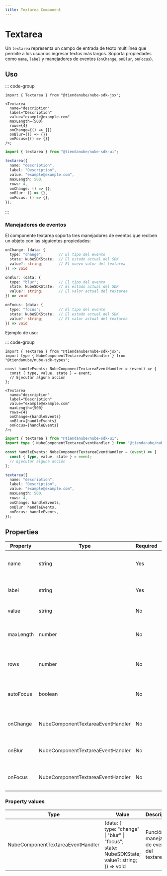 ```yaml
---
title: Textarea Component
---
```


# Textarea

Un `textarea` representa un campo de entrada de texto multilínea que permite a los usuarios ingresar textos más largos.
Soporta propiedades como `name`, `label` y manejadores de eventos (`onChange`, `onBlur`, `onFocus`).

## Uso

::: code-group

```tsx [JSX]
import { Textarea } from "@tiendanube/nube-sdk-jsx";

<Textarea
  name="description"
  label="Description"
  value="example@example.com"
  maxLength={500}
  rows={4}
  onChange={() => {}}
  onBlur={() => {}}
  onFocus={() => {}}
/>;
```

```typescript [Declarative]
import { textarea } from "@tiendanube/nube-sdk-ui";

textarea({
  name: "description",
  label: "Description",
  value: "example@example.com",
  maxLength: 500,
  rows: 4,
  onChange: () => {},
  onBlur: () => {},
  onFocus: () => {},
});
```

:::

### Manejadores de eventos

El componente textarea soporta tres manejadores de eventos que reciben un objeto con las siguientes propiedades:

```typescript
onChange: (data: {
  type: "change";       // El tipo del evento
  state: NubeSDKState;  // El estado actual del SDK
  value?: string;       // El nuevo valor del textarea
}) => void

onBlur: (data: {
  type: "blur";         // El tipo del evento
  state: NubeSDKState;  // El estado actual del SDK
  value?: string;       // El valor actual del textarea
}) => void

onFocus: (data: {
  type: "focus";        // El tipo del evento
  state: NubeSDKState;  // El estado actual del SDK
  value?: string;       // El valor actual del textarea
}) => void
```

Ejemplo de uso:

::: code-group

```tsx [JSX]
import { Textarea } from "@tiendanube/nube-sdk-jsx";
import type { NubeComponentTextareaEventHandler } from "@tiendanube/nube-sdk-types";

const handleEvents: NubeComponentTextareaEventHandler = (event) => {
  const { type, value, state } = event;
  // Ejecutar alguna acción
};

<Textarea
  name="description"
  label="Description"
  value="example@example.com"
  maxLength={500}
  rows={4}
  onChange={handleEvents}
  onBlur={handleEvents}
  onFocus={handleEvents}
/>;
```

```typescript [Declarative]
import { textarea } from "@tiendanube/nube-sdk-ui";
import type { NubeComponentTextareaEventHandler } from "@tiendanube/nube-sdk-types";

const handleEvents: NubeComponentTextareaEventHandler = (event) => {
  const { type, value, state } = event;
  // Ejecutar alguna acción
};

textarea({
  name: "description",
  label: "Description",
  value: "example@example.com",
  maxLength: 500,
  rows: 4,
  onChange: handleEvents,
  onBlur: handleEvents,
  onFocus: handleEvents,
});
```

## Properties

| Property  | Type                              | Required | Description                                                            |
| --------- | --------------------------------- | -------- | -----------------------------------------------------------------------|
| name      | string                            | Yes      | El nombre del textarea, usado para identificarlo en formularios.       |
| label     | string                            | Yes      | El texto de la etiqueta mostrada encima del textarea.                  |
| value     | string                            | No       | El valor actual del textarea.                                          |
| maxLength | number                            | No       | El número máximo de caracteres permitidos en el textarea.              |
| rows      | number                            | No       | El número de líneas de texto visibles en el textarea.                  |
| autoFocus | boolean                           | No       | Si el textarea debe recibir el foco automáticamente al montarse.       |
| onChange  | NubeComponentTextareaEventHandler | No       | Función llamada cuando cambia el valor del textarea.                   |
| onBlur    | NubeComponentTextareaEventHandler | No       | Función llamada cuando el textarea pierde el foco.                     |
| onFocus   | NubeComponentTextareaEventHandler | No       | Función llamada cuando el textarea recibe el foco.                     |

### Property values

| Type                              | Value                                                                                                         | Description                              |
| --------------------------------- | ------------------------------------------------------------------------------------------------------------- | ---------------------------------------- |
| NubeComponentTextareaEventHandler | (data: {<br/>type: "change" \| "blur" \| "focus";<br/>state: NubeSDKState;<br/>value?: string;<br/>}) => void | Función manejadora de eventos del textarea. |